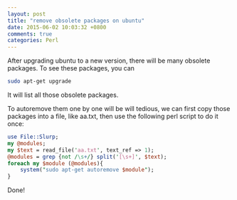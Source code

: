 ```yaml
---
layout: post
title: "remove obsolete packages on ubuntu"
date: 2015-06-02 10:03:32 +0800
comments: true
categories: Perl
---
```

After upgrading ubuntu to a new version, there will be many obsolete packages. To see these packages, you can 

```bash
sudo apt-get upgrade
```
It will list all those obsolete packages.

To autoremove them one by one will be will tedious, we can first copy those packages into a file, like aa.txt, then use the following perl script to do it once:

```pl
use File::Slurp;
my @modules;
my $text = read_file('aa.txt', text_ref => 1);
@modules = grep {not /\s+/} split('[\s+]', $text);
foreach my $module (@modules){
	system("sudo apt-get autoremove $module");
}
```

Done!

